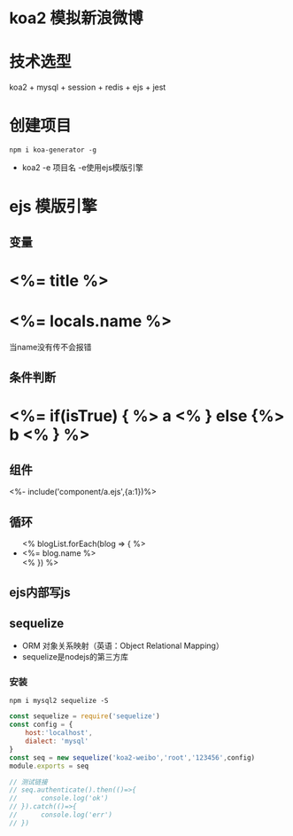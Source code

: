 # koa2 模拟新浪微博


# 技术选型
koa2 + mysql + session + redis  + ejs + jest 

# 创建项目
`npm i koa-generator -g`

- koa2 -e  项目名     -e使用ejs模版引擎

# ejs 模版引擎
## 变量

<h1><%= title %></h1>
<h1><%= locals.name %></h1>   当name没有传不会报错

## 条件判断

<h1><%= if(isTrue)  { %>
   a
<% } else {%>
   b
<% } %>

</h1>


## 组件

<%- include('component/a.ejs',{a:1})%>

## 循环
<ul>
    <% blogList.forEach(blog => { %>
    <li data-id="<%= blog.id %>"><%= blog.name %></li>
    <% }) %>
</ul>

## ejs内部写js

<script>
    ...
</script>


## sequelize
- ORM  对象关系映射（英语：Object Relational Mapping）
- sequelize是nodejs的第三方库

### 安装
`npm i mysql2 sequelize -S`

```js
const sequelize = require('sequelize')
const config = {
    host:'localhost',
    dialect: 'mysql'
}
const seq = new sequelize('koa2-weibo','root','123456',config)
module.exports = seq

// 测试链接
// seq.authenticate().then(()=>{
//      console.log('ok')
// }).catch(()=>{
//      console.log('err')
// })

```
